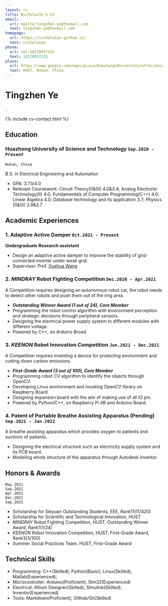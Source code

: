 ```yaml
---
layout: cv
title: NicholasYe's CV
email:
  url: mailto:tingzhen.ye@foxmail.com
  text: tingzhen.ye@foxmail.com
homepage:
  url: https://nicholasye.github.io/
  text: nicholasye
phone: 
  url: tel:18170937125
  text: 18170937125
place:
  url: https://www.google.com/maps/place/Huazhong+University+of+Science+and+Technology/@30.5130089,114.4180869,17z/
  text: HUST, Wuhan, China
---
```


# Tingzhen Ye
.

<!--
include contact information from the front matter
Supported arguments:
    - homepage: url, text
    - phone
    - email
-->

{% include cv-contact.html %}

## Education

### **Huazhong University of Science and Technology** `Sep.2020 - Present`

```
Wuhan, China
```

B.S. in Electrical Engineering and Automation
- GPA: 3.73/4.0
- Relevant Coursework: Circuit Theory(I)&(II) 4.0&3.4; Analog Electronic Technology(II) 4.0; Fundamentals of Computer Programming(C++) 4.0; Linear Algebra 4.0; Database technology and its application 3.7; Physics (I)&(II) 3.9&3.7

## Academic Experiences

### **1. Adaptive Active Damper** `Oct.2021 - Present`
**Undergraduate Research assistant**

- Design an adaptive active damper to improve the stability of grid-connected inverter under weak grid.
- Supervisor: Prof. [Xuehua Wang](http://faculty.hust.edu.cn/wangxuehua/zh_CN/index.htm)

### **2. *MINDRAY* Robot Fighting Competition** `Dec.2020 - Apr.2021`
A Competition requires designing an autonomous robot car, the robot needs to detect other robots and push them out of the ring area. 

- _**Outstanding Winner Award (1 out of 24), Core Member**_<br>
- Programming the robot control algorithm with environment perception and strategic decisions through peripheral sensors.
- Designing the electrical power supply system to different modules with different voltage.
- Powered by C++, on Arduino Broad.

### **3. *KEENON* Robot Innovation Competition** `Jun.2021 - Dec.2021`
A Competition requires inventing a device for protecting environment and cutting down carbon emissions. 

- _**First-Grade Award (3 out of 100), Core Member**_<br>
- Programming robot CV algorithm to identify the objects through OpenCV.
- Developing Linux environment and invoking OpenCV library on Raspberry Board.
- Designing expansion board with the aim of making use of all IO pin.
- Powered by Python/C++, on Raspberry Pi 4B and Arduino Board.

### **4. Patent of Portable Breathe Assisting Apparatus (Pending)** `Sep.2021 - Jan.2022`
A breathe assisting apparatus which provides oxygen to patients and suctions of patients.

- Designing the electrical structure such as electricity supply system and its PCB board.
- Modeling whole structure of the apparatus through Autodesk Inventor.

## Honors & Awards

```
May.2021
Sep.2021
Apr.2021
Dec.2021
Sep.2021
```

- Scholarship for Sieyuan Outstanding Students, EEE, Rank11(11/420)
- Scholarship for Scientific and Technological Innovation, HUST
- *MINDRAY* Robot Fighting Competition, HUST, Outstanding Winner Award, Rank1(1/24)
- *KEENON* Robot Innovation Competition, HUST, First-Grade Award, Rank3(3/100)
- Summer Social Practices Team, HUST, First-Grade Award

## Technical Skills

- Programming: C++(Skilled); Python(Basic); Linux(Skilled); Matlab(Experienced); 
- Microcontroller: Arduino(Proficient); Stm32(Experienced)
- Electrical: Altium Designer(Skilled); Simulink(Skilled); Inventor(Experienced)
- Tools: Markdown(Proficient); Github/Git(Skilled)

<!-- ### Footer

Last updated: 2022.3.4 -->

